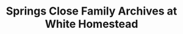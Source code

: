 ---
layout: repo
title: "Springs Close Family Archives at White Homestead"
id: 2067
permalink: repos/2067/
---